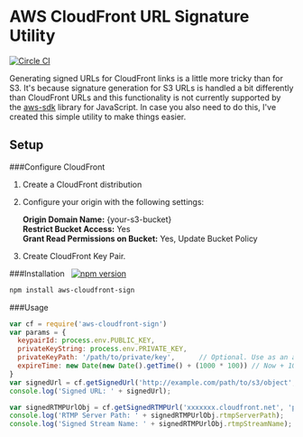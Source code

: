 AWS CloudFront URL Signature Utility  
===================
[![Circle CI](https://circleci.com/gh/jasonsims/aws-cloudfront-sign/tree/master.svg?style=svg)](https://circleci.com/gh/jasonsims/aws-cloudfront-sign/tree/master)

Generating signed URLs for CloudFront links is a little more tricky than for S3. It's because signature generation for S3 URLs is handled a bit differently than CloudFront URLs and this functionality is not currently supported by the [aws-sdk](https://github.com/aws/aws-sdk-js) library for JavaScript. In case you also need to do this, I've created this simple utility to make things easier.

## Setup
###Configure CloudFront
1. Create a CloudFront distribution
2. Configure your origin with the following settings:

   **Origin Domain Name:** {your-s3-bucket}  
   **Restrict Bucket Access:** Yes  
   **Grant Read Permissions on Bucket:** Yes, Update Bucket Policy  
3. Create CloudFront Key Pair.

###Installation &nbsp;  [![npm version](https://badge.fury.io/js/aws-cloudfront-sign.svg)](http://badge.fury.io/js/aws-cloudfront-sign)
```sh
npm install aws-cloudfront-sign
```

###Usage
```javascript
var cf = require('aws-cloudfront-sign')
var params = {
  keypairId: process.env.PUBLIC_KEY,
  privateKeyString: process.env.PRIVATE_KEY,
  privateKeyPath: '/path/to/private/key',      // Optional. Use as an alternative to privateKeyString.
  expireTime: new Date(new Date().getTime() + (1000 * 100)) // Now + 100 seconds
}
var signedUrl = cf.getSignedUrl('http://example.com/path/to/s3/object', params);
console.log('Signed URL: ' + signedUrl);

var signedRTMPUrlObj = cf.getSignedRTMPUrl('xxxxxxx.cloudfront.net', 'path/to/s3/object', params);
console.log('RTMP Server Path: ' + signedRTMPUrlObj.rtmpServerPath);
console.log('Signed Stream Name: ' + signedRTMPUrlObj.rtmpStreamName);
```
